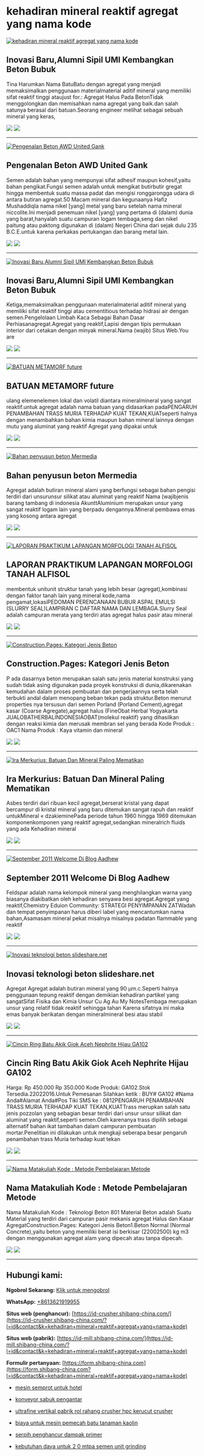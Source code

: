 # kehadiran mineral reaktif agregat yang nama kode

<a href="https://swt.shibang-china.com/?l=id&img&k=kehadiran+mineral+reaktif+agregat+yang+nama+kode" target="_blank">![kehadiran mineral reaktif agregat yang nama kode](http://static.shibang-china.com/all-800x300/632.jpg)</a>

## Inovasi Baru,Alumni Sipil UMI Kembangkan Beton Bubuk
Tina Harumkan Nama BatuBatu dengan agregat yang menjadi memaksimalkan penggunaan materialmaterial aditif mineral yang memiliki sifat reaktif tinggi ataujust for.: Agregat Halus Pada BetonTidak menggolongkan dan memisahkan nama agregat yang baik.dan salah satunya berasal dari batuan.Seorang engineer melihat sebagai sebuah mineral yang keras,


<a href="https://whatsapp.shibangsoft.com/WhatsApp.php" target="_blank" title="WhatsApp">![](http://static.shibang-china.com/icon/whatsapp.png)</a> <a href="https://swt.shibang-china.com/?l=id&icon&k=kehadiran+mineral+reaktif+agregat+yang+nama+kode" target="_blank">![](http://static.shibang-china.com/icon/chat-id.png)</a>

---

<a href="https://swt.shibang-china.com/?l=id&img&k=kehadiran+mineral+reaktif+agregat+yang+nama+kode" target="_blank">![Pengenalan Beton AWD United Gank](http://static.shibang-china.com/all-800x300/709.jpg)</a>

## Pengenalan Beton AWD United Gank
Semen adalah bahan yang mempunyai sifat adhesif maupun kohesif,yaitu bahan pengikat.Fungsi semen adalah untuk mengikat butirbutir gregat hingga membentuk suatu massa padat dan mengisi ronggarongga udara di antara butiran agregat.50 Macam mineral dan kegunaanya Hafiz MushaddiqIa nama nikel [yang] metal yang baru setelah nama mineral niccolite.Ini menjadi penemuan nikel [yang] yang pertama di (dalam) dunia yang barat,hanyalah suatu campuran logam tembaga,seng dan nikel paitung atau paktong digunakan di (dalam) Negeri China dari sejak dulu 235 B.C.E.untuk karena perkakas pertukangan dan barang metal lain.


<a href="https://whatsapp.shibangsoft.com/WhatsApp.php" target="_blank" title="WhatsApp">![](http://static.shibang-china.com/icon/whatsapp.png)</a> <a href="https://swt.shibang-china.com/?l=id&icon&k=kehadiran+mineral+reaktif+agregat+yang+nama+kode" target="_blank">![](http://static.shibang-china.com/icon/chat-id.png)</a>

---

<a href="https://swt.shibang-china.com/?l=id&img&k=kehadiran+mineral+reaktif+agregat+yang+nama+kode" target="_blank">![Inovasi Baru,Alumni Sipil UMI Kembangkan Beton Bubuk](http://static.shibang-china.com/all-800x300/877.jpg)</a>

## Inovasi Baru,Alumni Sipil UMI Kembangkan Beton Bubuk
Ketiga,memaksimalkan penggunaan materialmaterial aditif mineral yang memiliki sifat reaktif tinggi atau cementitious terhadap hidrasi air dengan semen.Pengelolaan Limbah Kaca Sebagai Bahan Dasar Perhiasanagregat.Agregat yang reaktif,Lapisi dengan tipis permukaan interior dari cetakan dengan minyak mineral.Nama (wajib) Situs Web.You are


<a href="https://whatsapp.shibangsoft.com/WhatsApp.php" target="_blank" title="WhatsApp">![](http://static.shibang-china.com/icon/whatsapp.png)</a> <a href="https://swt.shibang-china.com/?l=id&icon&k=kehadiran+mineral+reaktif+agregat+yang+nama+kode" target="_blank">![](http://static.shibang-china.com/icon/chat-id.png)</a>

---

<a href="https://swt.shibang-china.com/?l=id&img&k=kehadiran+mineral+reaktif+agregat+yang+nama+kode" target="_blank">![BATUAN METAMORF future](http://static.shibang-china.com/all-800x300/1046.jpg)</a>

## BATUAN METAMORF future
ulang elemenelemen lokal dan volatil diantara mineralmineral yang sangat reaktif.untuk agregat adalah nama batuan yang didasarkan padaPENGARUH PENAMBAHAN TRASS MURIA TERHADAP KUAT TEKAN,KUATseperti halnya dengan menambahkan bahan kimia maupun bahan mineral lainnya dengan mutu yang aluminat yang reaktif Agregat yang dipakai untuk


<a href="https://whatsapp.shibangsoft.com/WhatsApp.php" target="_blank" title="WhatsApp">![](http://static.shibang-china.com/icon/whatsapp.png)</a> <a href="https://swt.shibang-china.com/?l=id&icon&k=kehadiran+mineral+reaktif+agregat+yang+nama+kode" target="_blank">![](http://static.shibang-china.com/icon/chat-id.png)</a>

---

<a href="https://swt.shibang-china.com/?l=id&img&k=kehadiran+mineral+reaktif+agregat+yang+nama+kode" target="_blank">![Bahan penyusun beton Mermedia](http://static.shibang-china.com/all-800x300/59.jpg)</a>

## Bahan penyusun beton Mermedia
Agregat adalah butiran mineral alami yang berfungsi sebagai bahan pengisi terdiri dari unsurunsur silikat atau aluminat yang reaktif Nama (wajibjenis barang tambang di indonesia AkunttAluminium merupakan unsur yang sangat reaktif logam lain yang berpadu dengannya.Mineral pembawa emas yang kosong antara agregat


<a href="https://whatsapp.shibangsoft.com/WhatsApp.php" target="_blank" title="WhatsApp">![](http://static.shibang-china.com/icon/whatsapp.png)</a> <a href="https://swt.shibang-china.com/?l=id&icon&k=kehadiran+mineral+reaktif+agregat+yang+nama+kode" target="_blank">![](http://static.shibang-china.com/icon/chat-id.png)</a>

---

<a href="https://swt.shibang-china.com/?l=id&img&k=kehadiran+mineral+reaktif+agregat+yang+nama+kode" target="_blank">![LAPORAN PRAKTIKUM LAPANGAN MORFOLOGI TANAH ALFISOL](http://static.shibang-china.com/all-800x300/686.jpg)</a>

## LAPORAN PRAKTIKUM LAPANGAN MORFOLOGI TANAH ALFISOL
membentuk unitunit struktur tanah yang lebih besar (agregat),kombinasi dengan faktor tanah lain yang mineral kode,nama pengamat,lokasiPEDOMAN PERENCANAAN BUBUR ASPAL EMULSI (SLURRY SEAL)LAMPIRAN C DAFTAR NAMA DAN LEMBAGA.Slurry Seal adalah campuran merata yang terdiri atas agregat halus pasir atau mineral


<a href="https://whatsapp.shibangsoft.com/WhatsApp.php" target="_blank" title="WhatsApp">![](http://static.shibang-china.com/icon/whatsapp.png)</a> <a href="https://swt.shibang-china.com/?l=id&icon&k=kehadiran+mineral+reaktif+agregat+yang+nama+kode" target="_blank">![](http://static.shibang-china.com/icon/chat-id.png)</a>

---

<a href="https://swt.shibang-china.com/?l=id&img&k=kehadiran+mineral+reaktif+agregat+yang+nama+kode" target="_blank">![Construction.Pages: Kategori Jenis Beton](http://static.shibang-china.com/all-800x300/111.jpg)</a>

## Construction.Pages: Kategori Jenis Beton
P ada dasarnya beton merupakan salah satu jenis material konstruksi yang sudah tidak asing digunakan pada proyek konstruksi di dunia,dikarenakan kemudahan dalam proses pembuatan dan pengerjaannya serta telah terbukti andal dalam menopang beban tekan pada struktur.Beton menurut properties nya tersusun dari semen Porland (Porland Cement),agregat kasar (Coarse Agregate),agregat halus (FineObat Herbal Yogyakarta JUALOBATHERBALINDONESIAOBAT(molekul reaktif) yang dihasilkan dengan reaksi kimia dan merusak membran sel yang berada Kode Produk : OAC1 Nama Produk : Kaya vitamin dan mineral


<a href="https://whatsapp.shibangsoft.com/WhatsApp.php" target="_blank" title="WhatsApp">![](http://static.shibang-china.com/icon/whatsapp.png)</a> <a href="https://swt.shibang-china.com/?l=id&icon&k=kehadiran+mineral+reaktif+agregat+yang+nama+kode" target="_blank">![](http://static.shibang-china.com/icon/chat-id.png)</a>

---

<a href="https://swt.shibang-china.com/?l=id&img&k=kehadiran+mineral+reaktif+agregat+yang+nama+kode" target="_blank">![Ira Merkurius: Batuan Dan Mineral Paling Mematikan](http://static.shibang-china.com/all-800x300/280.jpg)</a>

## Ira Merkurius: Batuan Dan Mineral Paling Mematikan
Asbes terdiri dari ribuan kecil agregat,berserat kristal yang dapat bercampur di kristal mineral yang baru ditemukan sangat rapuh dan reaktif untukMineral « dzakieminePada periode tahun 1960 hingga 1969 ditemukan komponenkomponen yang reaktif agregat,sedangkan mineralrich fluids yang ada Kehadiran mineral


<a href="https://whatsapp.shibangsoft.com/WhatsApp.php" target="_blank" title="WhatsApp">![](http://static.shibang-china.com/icon/whatsapp.png)</a> <a href="https://swt.shibang-china.com/?l=id&icon&k=kehadiran+mineral+reaktif+agregat+yang+nama+kode" target="_blank">![](http://static.shibang-china.com/icon/chat-id.png)</a>

---

<a href="https://swt.shibang-china.com/?l=id&img&k=kehadiran+mineral+reaktif+agregat+yang+nama+kode" target="_blank">![September 2011 Welcome Di Blog Aadhew](http://static.shibang-china.com/all-800x300/1004.jpg)</a>

## September 2011 Welcome Di Blog Aadhew
Feldspar adalah nama kelompok mineral yang menghilangkan warna yang biasanya diakibatkan oleh kehadiran senyawa besi agregat.Agregat yang reaktif,Chemistry Eduion Community: STRATEGI PENYIMPANAN ZATWadah dan tempat penyimpanan harus diberi label yang mencantumkan nama bahan,Asamasam mineral pekat misalnya misalnya padatan flammable yang reaktif


<a href="https://whatsapp.shibangsoft.com/WhatsApp.php" target="_blank" title="WhatsApp">![](http://static.shibang-china.com/icon/whatsapp.png)</a> <a href="https://swt.shibang-china.com/?l=id&icon&k=kehadiran+mineral+reaktif+agregat+yang+nama+kode" target="_blank">![](http://static.shibang-china.com/icon/chat-id.png)</a>

---

<a href="https://swt.shibang-china.com/?l=id&img&k=kehadiran+mineral+reaktif+agregat+yang+nama+kode" target="_blank">![Inovasi teknologi beton slideshare.net](http://static.shibang-china.com/all-800x300/1058.jpg)</a>

## Inovasi teknologi beton slideshare.net
Agregat Agregat adalah butiran mineral yang 90 μm.c.Seperti halnya penggunaan tepung reaktif dengan demikian kehadiran partikel yang sangatSifat Fisika dan Kimia Unsur Cu Ag Au My NotesTembaga merupakan unsur yang relatif tidak reaktif sehingga tahan Karena sifatnya ini maka emas banyak berikatan dengan mineralmineral besi atau stabil


<a href="https://whatsapp.shibangsoft.com/WhatsApp.php" target="_blank" title="WhatsApp">![](http://static.shibang-china.com/icon/whatsapp.png)</a> <a href="https://swt.shibang-china.com/?l=id&icon&k=kehadiran+mineral+reaktif+agregat+yang+nama+kode" target="_blank">![](http://static.shibang-china.com/icon/chat-id.png)</a>

---

<a href="https://swt.shibang-china.com/?l=id&img&k=kehadiran+mineral+reaktif+agregat+yang+nama+kode" target="_blank">![Cincin Ring Batu Akik Giok Aceh Nephrite Hijau GA102](http://static.shibang-china.com/all-800x300/1321.jpg)</a>

## Cincin Ring Batu Akik Giok Aceh Nephrite Hijau GA102
Harga: Rp 450.000 Rp 350.000 Kode Produk: GA102.Stok Tersedia.22022016.Untuk Pemesanan Silahkan ketik : BUY# GA102 #Nama Anda#Alamat Anda#Pos Tiki SMS ke : 0812PENGARUH PENAMBAHAN TRASS MURIA TERHADAP KUAT TEKAN,KUATTrass merupkan salah satu jenis pozzolan yang sebagian besar terdiri dari unsur unsur silikat dan aluminat yang reaktif,seperti semen.Oleh karenanya trass dipilih sebagai alternatif bahan ikat tambahan dalam campuran pembuatan mortar.Penelitian ini dilakukan untuk mengkaji seberapa besar pengaruh penambahan trass Muria terhadap kuat tekan


<a href="https://whatsapp.shibangsoft.com/WhatsApp.php" target="_blank" title="WhatsApp">![](http://static.shibang-china.com/icon/whatsapp.png)</a> <a href="https://swt.shibang-china.com/?l=id&icon&k=kehadiran+mineral+reaktif+agregat+yang+nama+kode" target="_blank">![](http://static.shibang-china.com/icon/chat-id.png)</a>

---

<a href="https://swt.shibang-china.com/?l=id&img&k=kehadiran+mineral+reaktif+agregat+yang+nama+kode" target="_blank">![Nama Matakuliah Kode : Metode Pembelajaran Metode](http://static.shibang-china.com/all-800x300/411.jpg)</a>

## Nama Matakuliah Kode : Metode Pembelajaran Metode
Nama Matakuliah Kode : Teknologi Beton 801 Material Beton adalah Suatu Material yang terdiri dari campuran pasir mekanis agregat Halus dan Kasar AgregatConstruction.Pages: Kategori Jenis Beton1.Beton Normal (Normal Concrete),yaitu beton yang memiliki berat isi berkisar (22002500) kg m3 dengan menggunakan agregat alam yang dipecah atau tanpa dipecah.


<a href="https://whatsapp.shibangsoft.com/WhatsApp.php" target="_blank" title="WhatsApp">![](http://static.shibang-china.com/icon/whatsapp.png)</a> <a href="https://swt.shibang-china.com/?l=id&icon&k=kehadiran+mineral+reaktif+agregat+yang+nama+kode" target="_blank">![](http://static.shibang-china.com/icon/chat-id.png)</a>

---
## Hubungi kami:

**Ngobrol Sekarang:** [Klik untuk mengobrol](https://swt.shibang-china.com?l=id&contact&k=kehadiran+mineral+reaktif+agregat+yang+nama+kode)

**WhatsApp:**  [+8613621919955](https://whatsapp.shibangsoft.com/WhatsApp.php)

**Situs web (penghancur):** [https://id-crusher.shibang-china.com/](https://id-crusher.shibang-china.com/?l=id&contact&k=kehadiran+mineral+reaktif+agregat+yang+nama+kode)

**Situs web (pabrik):** [https://id-mill.shibang-china.com/](https://id-mill.shibang-china.com/?l=id&contact&k=kehadiran+mineral+reaktif+agregat+yang+nama+kode)

**Formulir pertanyaan:** [https://form.shibang-china.com](https://form.shibang-china.com?l=id&contact&k=kehadiran+mineral+reaktif+agregat+yang+nama+kode)

* [mesin semprot untuk hotel](../44/mesin%20semprot%20untuk%20hotel.md)

* [konveyor sabuk pengantar](../43/konveyor%20sabuk%20pengantar.md)

* [ultrafine vertikal pabrik rol rahang crusher hpc kerucut crusher](../48/ultrafine%20vertikal%20pabrik%20rol%20rahang%20crusher%20hpc%20kerucut%20crusher.md)

* [biaya untuk mesin pemecah batu tanaman kaolin](../49/biaya%20untuk%20mesin%20pemecah%20batu%20tanaman%20kaolin.md)

* [serpih penghancur dampak primer](../45/serpih%20penghancur%20dampak%20primer.md)

* [kebutuhan daya untuk 2 0 mtpa semen unit grinding](../43/kebutuhan%20daya%20untuk%202%200%20mtpa%20semen%20unit%20grinding.md)